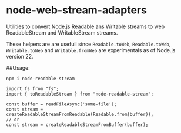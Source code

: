 # node-web-stream-adapters

Utilities to convert Node.js Readable ans Writable streams to web ReadableStream and WritableStream streams.

These helpers are are usefull since `Readable.toWeb`, `Readable.toWeb`, `Writable.toWeb` and `Writable.fromWeb` are experimentals as of Node.js version 22.

##Usage:

```
npm i node-readable-stream
```

```
import fs from "fs";
import { toReadableStream } from "node-readable-stream";

const buffer = readFileAsync('some-file');
const stream = createReadableStreamFromReadable(Readable.from(buffer));
// or
const stream = createReadableStreamFromBuffer(buffer);
```
